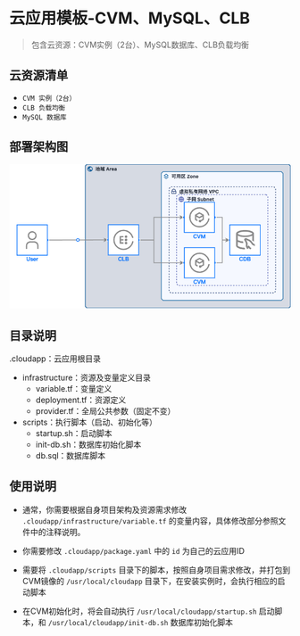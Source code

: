 # 云应用模板-CVM、MySQL、CLB

> 包含云资源：CVM实例（2台）、MySQL数据库、CLB负载均衡


## 云资源清单

- `CVM 实例（2台）`
- `CLB 负载均衡`
- `MySQL 数据库`

## 部署架构图
![](./docs/CT_003_cvm-clb-mysql-2024-08-07-10-34.jpg)


## 目录说明

.cloudapp：云应用根目录
 - infrastructure：资源及变量定义目录
    - variable.tf：变量定义
    - deployment.tf：资源定义
    - provider.tf：全局公共参数（固定不变）
 - scripts：执行脚本（启动、初始化等）
    - startup.sh：启动脚本
    - init-db.sh：数据库初始化脚本
    - db.sql：数据库脚本

## 使用说明
- 通常，你需要根据自身项目架构及资源需求修改 ```.cloudapp/infrastructure/variable.tf``` 的变量内容，具体修改部分参照文件中的注释说明。

- 你需要修改 ```.cloudapp/package.yaml``` 中的 ```id``` 为自己的云应用ID

- 需要将 ```.cloudapp/scripts``` 目录下的脚本，按照自身项目需求修改，并打包到CVM镜像的 ```/usr/local/cloudapp``` 目录下，在安装实例时，会执行相应的启动脚本

- 在CVM初始化时，将会自动执行 ```/usr/local/cloudapp/startup.sh``` 启动脚本，和 ```/usr/local/cloudapp/init-db.sh``` 数据库初始化脚本
